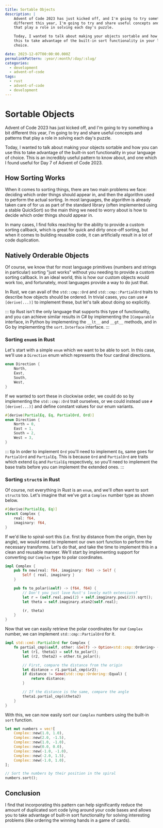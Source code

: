 ```yaml
---
title: Sortable Objects
description: |
    Advent of Code 2023 has just kicked off, and I'm going to try something a bit
    different this year, I'm going to try and share useful concepts and patterns
    that play a role in solving each day's puzzle.

    Today, I wanted to talk about making your objects sortable and how you can use
    this to take advantage of the built-in sort functionality in your language of
    choice.

date: 2023-12-07T00:00:00.000Z
permalinkPattern: :year/:month/:day/:slug/
categories:
  - development
  - advent-of-code
tags:
  - rust
  - advent-of-code
  - development
---
```


# Sortable Objects
Advent of Code 2023 has just kicked off, and I'm going to try something a bit
different this year, I'm going to try and share useful concepts and patterns
that play a role in solving each day's puzzle.

Today, I wanted to talk about making your objects sortable and how you can use
this to take advantage of the built-in sort functionality in your language of
choice. This is an incredibly useful pattern to know about, and one which I
found useful for Day 7 of Advent of Code 2023.

<!-- more -->

## How Sorting Works
When it comes to sorting things, there are two main problems we face: deciding
which order things should appear in, and then the algorithm used to perform the
actual sorting. In most languages, the algorithm is already taken care of for
us as part of the standard library (often implemented using a stable QuickSort)
so the main thing we need to worry about is how to decide which order things
should appear in.

In many cases, I find folks reaching for the ability to provide a custom sorting
callback, which is great for quick and dirty once-off sorting, but when it comes
to building reusable code, it can artificially result in a lot of code duplication.

## Natively Orderable Objects
Of course, we know that for most language primitives (numbers and strings in particular)
sorting "just works" without you needing to provide a custom sorting callback. In
an ideal world, this is how our custom objects would work too, and fortunately, most
languages provide a way to do just that.

In Rust, we can avail of the `std::cmp::Ord` and `std::cmp::PartialOrd` traits to
describe how objects should be ordered. In trivial cases, you can use `#[derive(...)]`
to implement these, but let's talk about doing so explicitly.

::: tip
Rust isn't the only language that supports this type of functionality, and you can
achieve similar results in C# by implementing the `IComparable` interface, in Python
by implementing the `__lt__` and `__gt__` methods, and in Go by implementing the
`sort.Interface` interface.
:::

### Sorting `enum`s in Rust
Let's start with a simple `enum` which we want to be able to sort. In this case,
we'll use a `Direction` enum which represents the four cardinal directions.

```rust
enum Direction {
    North,
    East,
    South,
    West,
}
```

If we wanted to sort these in clockwise order, we could do so by implementing the
`std::cmp::Ord` trait ourselves, or we could instead use `#[derive(...)]` and define
constant values for our enum variants.

```rust
#[derive(PartialEq, Eq, PartialOrd, Ord)]
enum Direction {
    North = 0,
    East = 1,
    South = 2,
    West = 3,
}
```

::: tip
In order to implement `Ord` you'll need to implement `Eq`, same goes for `PartialOrd`
and `PartialEq`. This is because `Ord` and `PartialOrd` are traits which extend `Eq`
and `PartialEq` respectively, so you'll need to implement the base traits before you
can implement the extended ones.
:::

### Sorting `struct`s in Rust
Of course, not everything in Rust is an `enum`, and we'll often want to sort `struct`s
too. Let's imagine that we've got a `Complex` number type as shown below.

```rust
#[derive(PartialEq, Eq)]
struct Complex {
    real: f64,
    imaginary: f64,
}
```

If we'd like to spiral-sort this (i.e. first by distance from the origin, then by angle),
we would need to implement our own sort function to perform the necessary transforms.
Let's do that, and take the time to implement this in a clean and reusable manner.
We'll start by implementing support for converting our `Complex` type to polar coordinates.

<!-- cspell:ignore powi -->
```rust
impl Complex {
    pub fn new(real: f64, imaginary: f64) -> Self {
        Self { real, imaginary }
    }

    pub fn to_polar(&self) -> (f64, f64) {
        // Don't you just love Rust's lovely math extensions?
        let r = (self.real.powi(2) + self.imaginary.powi(2)).sqrt();
        let theta = self.imaginary.atan2(self.real);

        (r, theta)
    }
}
```

Now that we can easily retrieve the polar coordinates for our `Complex` number, we can
implement `std::cmp::PartialOrd` for it.

```rust
impl std::cmd::PartialOrd for Complex {
    fn partial_cmp(&self, other: &Self) -> Option<std::cmp::Ordering> {
        let (r1, theta1) = self.to_polar();
        let (r2, theta2) = other.to_polar();

        // First, compare the distance from the origin
        let distance = r1.partial_cmp(&r2);
        if distance != Some(std::cmp::Ordering::Equal) {
            return distance;
        }

        // If the distance is the same, compare the angle
        theta1.partial_cmp(&theta2)
    }
}
```

With this, we can now easily sort our `Complex` numbers using the built-in `sort` function.

```rust
let mut numbers = vec![
    Complex::new(1.0, 1.0),
    Complex::new(2.0, -1.5),
    Complex::new(1.0, -1.0),
    Complex::new(0.0, 0.0),
    Complex::new(-1.0, -1.0),
    Complex::new(-2.0, 1.5),
    Complex::new(-1.0, 1.0),
];

// Sort the numbers by their position in the spiral
numbers.sort();
```

## Conclusion
I find that incorporating this pattern can help significantly reduce the amount of
duplicated sort code lying around your code bases and allows you to take advantage
of built-in sort functionality for solving interesting problems (like ordering
the winning hands in a game of cards).

